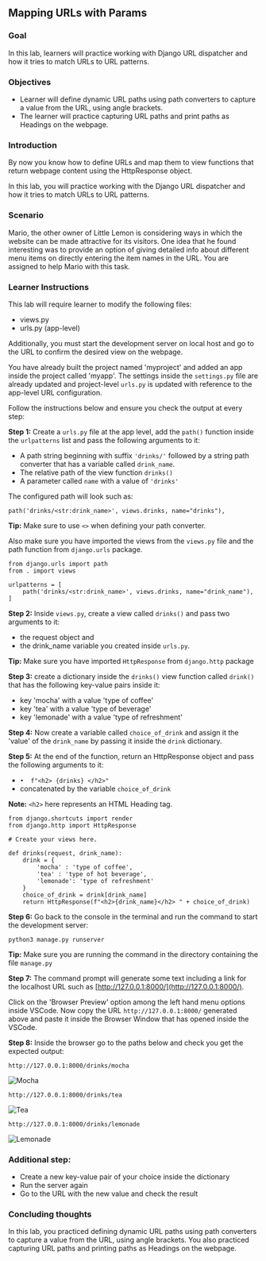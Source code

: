 ## Mapping URLs with Params


### Goal

In this lab, learners will practice working with Django URL dispatcher and how it tries to match URLs to URL patterns.

### Objectives

- Learner will define dynamic URL paths using path converters to capture a value from the URL, using angle brackets.
- The learner will practice capturing URL paths and print paths as Headings on the webpage.


### Introduction

By now you know how to define URLs and map them to view functions that return webpage content using the HttpResponse object.

In this lab, you will practice working with the Django URL dispatcher and how it tries to match URLs to URL patterns.

### Scenario

Mario, the other owner of Little Lemon is considering ways in which the website can be made attractive for its visitors. One idea that he found interesting was to provide an option of giving detailed info about different menu items on directly entering the item names in the URL. You are assigned to help Mario with this task.

### Learner Instructions

This lab will require learner to modify the following files:

- views.py
- urls.py (app-level)

Additionally, you must start the development server on local host and go to the URL to confirm the desired view on the webpage.

You have already built the project named 'myproject' and added an app inside the project called 'myapp'. The settings inside the ```settings.py``` file are already updated and project-level ```urls.py``` is updated with reference to the app-level URL configuration.

Follow the instructions below and ensure you check the output at every step:

**Step 1:**
Create a ```urls.py``` file at the app level, add the ```path()``` function inside the ```urlpatterns``` list and pass the following arguments to it:

- A path string beginning with suffix ```'drinks/'``` followed by a string path converter that has a variable called ```drink_name```.
- The relative path of the view function ```drinks()```
- A parameter called ```name``` with a value of ```'drinks'```


The configured path will look such as:

```path('drinks/<str:drink_name>', views.drinks, name="drinks"),```

**Tip:** Make sure to use ```<>``` when defining your path converter. 

Also make sure you have imported the views from the ```views.py``` file and the path function from ```django.urls``` package.

```
from django.urls import path
from . import views

urlpatterns = [
    path('drinks/<str:drink_name>', views.drinks, name="drink_name"), 
]
```

**Step 2:**
Inside ```views.py```, create a view called ```drinks()``` and pass two arguments to it: 
- the request object and 
- the drink_name variable you created inside ```urls.py```.

**Tip:** Make sure you have imported ```HttpResponse``` from ```django.http``` package

**Step 3:** create a dictionary inside the ```drinks()``` view function called ```drink()``` that has the following key-value pairs inside it:

- key 'mocha' with a value 'type of coffee'
- key 'tea' with a value 'type of beverage'
- key 'lemonade' with a value 'type of refreshment'

**Step 4:**
Now create a variable called ```choice_of_drink``` and assign it the 'value' of the ```drink_name``` by passing it inside the ```drink``` dictionary.

**Step 5:**
At the end of the function, return an HttpResponse object and pass the following arguments to it:

- ```•	f"<h2> {drinks} </h2>" ```
- concatenated by the variable ```choice_of_drink```

**Note:** ```<h2>``` here represents an HTML Heading tag.

```
from django.shortcuts import render
from django.http import HttpResponse

# Create your views here.

def drinks(request, drink_name):
    drink = {
        'mocha' : 'type of coffee',
        'tea' : 'type of hot beverage',
        'lemonade': 'type of refreshment'
    }
    choice_of_drink = drink[drink_name]
    return HttpResponse(f"<h2>{drink_name}</h2> " + choice_of_drink)
```

**Step 6:**
 Go back to the console in the terminal and run the command to start the development server:

```python3 manage.py runserver```


**Tip:** Make sure you are running the command in the directory containing the file ```manage.py```

**Step 7:**
The command prompt will generate some text including a link for the localhost URL such as [http://127.0.0.1:8000/](http://127.0.0.1:8000/).

Click on the 'Browser Preview' option among the left hand menu options inside VSCode. Now copy the URL ```http://127.0.0.1:8000/``` generated above and paste it inside the Browser Window that has opened inside the VSCode.

**Step 8:**
Inside the browser go to the paths below and check you get the expected output:

```http://127.0.0.1:8000/drinks/mocha```

![Mocha](assets/mocha.png)

```http://127.0.0.1:8000/drinks/tea```

![Tea](assets/tea.png)

```http://127.0.0.1:8000/drinks/lemonade```

![Lemonade](assets/lemonade.png)

### Additional step:

- Create a new key-value pair of your choice inside the dictionary
- Run the server again
- Go to the URL with the new value and check the result



### Concluding thoughts

In this lab, you practiced defining dynamic URL paths using path converters to capture a value from the URL, using angle brackets. You also practiced capturing URL paths and printing paths as Headings on the webpage.